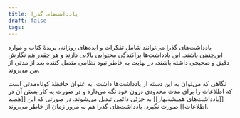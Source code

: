 ```yaml
---
title: یادداشت‌های گذرا
draft: false
tags:
---
```

یادداشت‌های گذرا می‌توانند شامل تفکرات و ایده‌های روزانه، بریدهٔ کتاب و موارد این‌چنینی باشند. این یادداشت‌ها پراکندگی محتوایی بالایی دارند و هر چقدر هم نگارش دقیق و صحیحی داشته باشند، در نهایت به خاطر نبود نظامی متصل کننده بعد از مدتی از بین می‌روند.

نگاهی که می‌توان به این دسته از یادداشت‌ها داشت، به عنوان حافظهٔ کوتاه‌مدتی است که اطلاعات را برای مدت محدودی درون خود نگه می‌دارد و در صورت به کار بستن آن در [[یادداشت‌های همیشه‌بهار]] به جزئی دائمی تبدیل می‌شوند. در صورتی که این [[هضم اطلاعات]] صورت نگیرد، یادداشت‌های گذرا هم به مرور زمان از خاطر می‌روند.